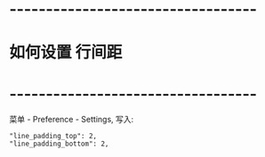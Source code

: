 

# ---------------------------------- #
#   如何设置 行间距
# ---------------------------------- #

菜单 - Preference - Settings, 写入:

	"line_padding_top": 2,
	"line_padding_bottom": 2,


    


























